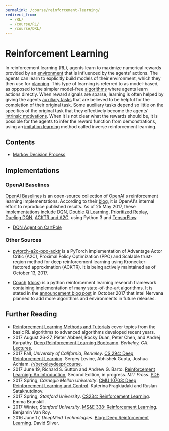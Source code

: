 ```yaml
---
permalink: /course/reinforcement-learning/
redirect_from:
  - /RL/
  - /course/RL/
  - /course/DRL/
---
```

# Reinforcement Learning

In reinforcement learning (RL), agents learn to maximize numerical rewards provided by an [environment](../../environments.md) that is influenced by the agents' actions. The agents can learn to explicitly build models of their environment, which they then use for [planning](../../planning.md). This type of learning is referred to as model-based, as opposed to the simpler model-free [algorithms](../../DRL/learning-algorithms.md) where agents learn actions directly. When reward signals are sparse, learning is often helped by giving the agents [auxiliary tasks](../../auxiliary-tasks.md) that are believed to be helpful for the completion of their original task. Some auxiliary tasks depend so little on the specifics of the original task that they effectively become the agents' [intrinsic motivations](../../intrinsic-motivation.md). When it is not clear what the rewards should be, it is possible for the agents to infer the reward function from demonstrations, using an [imitation learning](../../imitation-learning.md) method called inverse reinforcement learning.

## Contents

* [Markov Decision Process](http://realai.org/course/reinforcement-learning/markov-decision-process/)

## Implementations

### OpenAI Baselines

[OpenAI Baselines](https://github.com/openai/baselines) is an open-source collection of [OpenAI](http://realai.org/research-groups/openai/)'s reinforcement learning implementations. According to their [blog](https://blog.openai.com/openai-baselines-dqn/), it is OpenAI's internal effort to reproduce published results. As of 25 May 2017, these implementations include [DQN](http://www.nature.com/nature/journal/v518/n7540/full/nature14236.html), [Double Q Learning](https://arxiv.org/abs/1509.06461), [Prioritized Replay](https://arxiv.org/abs/1511.05952), [Dueling DQN](https://arxiv.org/abs/1511.06581), [ACKTR and A2C](https://blog.openai.com/baselines-acktr-a2c/), using Python 3 and [TensorFlow](https://www.tensorflow.org/).

* [DQN Agent on CartPole](DQN-agent-on-CartPole.md)

### Other Sources

* [pytorch-a2c-ppo-acktr](https://github.com/ikostrikov/pytorch-a2c-ppo-acktr) is a PyTorch implementation of Advantage Actor Critic (A2C), Proximal Policy Optimization (PPO) and Scalable trust-region method for deep reinforcement learning using Kronecker-factored approximation (ACKTR). It is being actively maintained as of October 13, 2017.

* [Coach](https://github.com/NervanaSystems/coach) ([docs](http://coach.nervanasys.com/)) is a python reinforcement learning research framework containing implementation of many state-of-the-art algorithms. It is stated in the [announcement blog post](https://www.intelnervana.com/reinforcement-learning-coach-intel/) in October 2017 that Intel Nervana planned to add more algorithms and environments in future releases.

## Further Reading

* [Reinforcement Learning Methods and Tutorials](https://github.com/MorvanZhou/Reinforcement-learning-with-tensorflow) cover topics from the basic RL algorithms to advanced algorithms developed recent years.
* 2017 August 26-27, Pieter Abbeel, Rocky Duan, Peter Chen, and Andrej Karpathy. [Deep Reinforcement Learning Bootcamp](https://www.deepbootcamp.io/). *Berkeley, CA*. [Lectures](https://sites.google.com/view/deep-rl-bootcamp/lectures).
* 2017 Fall, *University of California, Berkeley*. [CS 294: Deep Reinforcement Learning](http://rll.berkeley.edu/deeprlcourse/). Sergey Levine, Abhishek Gupta, Joshua Achiam. [/r/berkeleydeeprlcourse](https://www.reddit.com/r/berkeleydeeprlcourse/).
* 2017 June 19, Richard S. Sutton and Andrew G. Barto. [Reinforcement Learning: An Introduction](http://incompleteideas.net/sutton/book/the-book-2nd.html), Second Edition, in progress. *MIT Press*. [PDF](http://incompleteideas.net/sutton/book/bookdraft2017june19.pdf).
* 2017 Spring, *Carnegie Mellon University*. [CMU 10703: Deep Reinforcement Learning and Control](https://katefvision.github.io/). Katerina Fragkiadaki and Ruslan Satakhutdinov.
* 2017 Spring, *Stanford University*. [CS234: Reinforcement Learning](http://web.stanford.edu/class/cs234/index.html). Emma Brunskill.
* 2017 Winter, *Stanford University*. [MS&E 338: Reinforcement Learning](https://web.stanford.edu/class/msande338/). Benjamin Van Roy.
* 2016 June 17, *DeepMind Technologies*. [Blog: Deep Reinforcement Learning](https://deepmind.com/blog/deep-reinforcement-learning/). David Silver.

